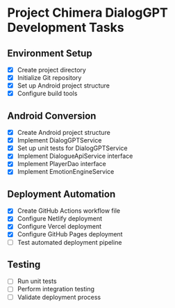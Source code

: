 # Project Chimera DialogGPT Development Tasks

## Environment Setup
- [x] Create project directory
- [x] Initialize Git repository
- [x] Set up Android project structure
- [x] Configure build tools

## Android Conversion
- [x] Create Android project structure
- [x] Implement DialogGPTService
- [x] Set up unit tests for DialogGPTService
- [x] Implement DialogueApiService interface
- [x] Implement PlayerDao interface
- [x] Implement EmotionEngineService

## Deployment Automation
- [x] Create GitHub Actions workflow file
- [x] Configure Netlify deployment
- [x] Configure Vercel deployment
- [x] Configure GitHub Pages deployment
- [ ] Test automated deployment pipeline

## Testing
- [ ] Run unit tests
- [ ] Perform integration testing
- [ ] Validate deployment process
